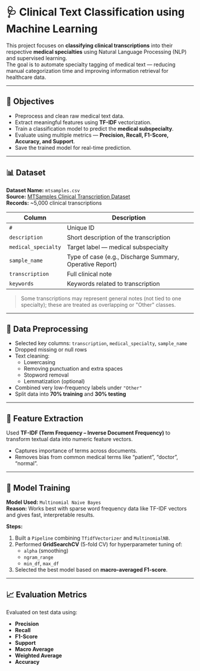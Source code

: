 # 🩺 Clinical Text Classification using Machine Learning

This project focuses on **classifying clinical transcriptions** into their respective **medical specialties** using Natural Language Processing (NLP) and supervised learning.  
The goal is to automate specialty tagging of medical text — reducing manual categorization time and improving information retrieval for healthcare data.

---

## 🎯 Objectives
- Preprocess and clean raw medical text data.
- Extract meaningful features using **TF-IDF** vectorization.
- Train a classification model to predict the **medical subspecialty**.
- Evaluate using multiple metrics — **Precision, Recall, F1-Score, Accuracy, and Support**.
- Save the trained model for real-time prediction.

---

## 📊 Dataset

**Dataset Name:** `mtsamples.csv`  
**Source:** [MTSamples Clinical Transcription Dataset](https://www.mtsamples.com/)  
**Records:** ~5,000 clinical transcriptions

| Column | Description |
|---------|--------------|
| `#` | Unique ID |
| `description` | Short description of the transcription |
| `medical_specialty` | Target label — medical subspecialty |
| `sample_name` | Type of case (e.g., Discharge Summary, Operative Report) |
| `transcription` | Full clinical note |
| `keywords` | Keywords related to transcription |

> Some transcriptions may represent general notes (not tied to one specialty); these are treated as overlapping or "Other" classes.

---

## 🧹 Data Preprocessing
- Selected key columns: `transcription`, `medical_specialty`, `sample_name`
- Dropped missing or null rows
- Text cleaning:
  - Lowercasing
  - Removing punctuation and extra spaces
  - Stopword removal
  - Lemmatization (optional)
- Combined very low-frequency labels under `"Other"`
- Split data into **70% training** and **30% testing**

---

## 🧠 Feature Extraction
Used **TF-IDF (Term Frequency – Inverse Document Frequency)** to transform textual data into numeric feature vectors.
- Captures importance of terms across documents.
- Removes bias from common medical terms like “patient”, “doctor”, “normal”.

---

## 🤖 Model Training

**Model Used:** `Multinomial Naive Bayes`  
**Reason:** Works best with sparse word frequency data like TF-IDF vectors and gives fast, interpretable results.

**Steps:**
1. Built a `Pipeline` combining `TfidfVectorizer` and `MultinomialNB`.
2. Performed **GridSearchCV** (5-fold CV) for hyperparameter tuning of:
   - `alpha` (smoothing)
   - `ngram_range`
   - `min_df`, `max_df`
3. Selected the best model based on **macro-averaged F1-score**.

---

## 📈 Evaluation Metrics
Evaluated on test data using:
- **Precision**
- **Recall**
- **F1-Score**
- **Support**
- **Macro Average**
- **Weighted Average**
- **Accuracy**


